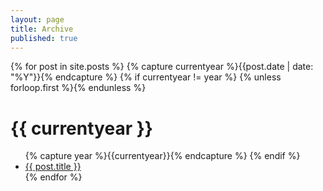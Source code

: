 ```yaml
---
layout: page
title: Archive
published: true
---
```


{% for post in site.posts %}
  {% capture currentyear %}{{post.date | date: "%Y"}}{% endcapture %}
  {% if currentyear != year %}
   {% unless forloop.first %}</ul>{% endunless %}
<h1>{{ currentyear }}</h1>
<ul>
    {% capture year %}{{currentyear}}{% endcapture %} 
  {% endif %}
<li><a href="{{ post.url }}">{{ post.title }}</a></li>
{% endfor %}